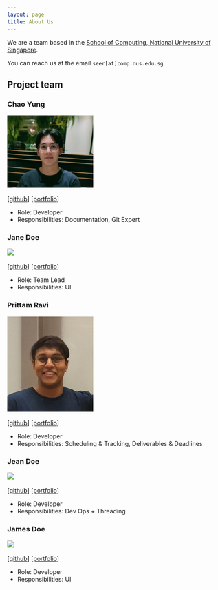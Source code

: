 ```yaml
---
layout: page
title: About Us
---
```


We are a team based in the [School of Computing, National University of Singapore](http://www.comp.nus.edu.sg).

You can reach us at the email `seer[at]comp.nus.edu.sg`

## Project team

### Chao Yung

<img src="images/chao890.png" width="200px">


[[github](https://github.com/chao890)]
[[portfolio](team/johndoe.md)]

* Role: Developer
* Responsibilities: Documentation, Git Expert

### Jane Doe

<img src="images/johndoe.png" width="200px">

[[github](http://github.com/johndoe)]
[[portfolio](team/johndoe.md)]

* Role: Team Lead
* Responsibilities: UI

### Prittam Ravi

<img src="images/prit3010.png" width="200px">

[[github](https://github.com/prit3010)] [[portfolio](team/prit3010.md)]

* Role: Developer
* Responsibilities: Scheduling & Tracking, Deliverables & Deadlines

### Jean Doe

<img src="images/johndoe.png" width="200px">

[[github](http://github.com/johndoe)]
[[portfolio](team/johndoe.md)]

* Role: Developer
* Responsibilities: Dev Ops + Threading

### James Doe

<img src="images/johndoe.png" width="200px">

[[github](http://github.com/johndoe)]
[[portfolio](team/johndoe.md)]

* Role: Developer
* Responsibilities: UI
